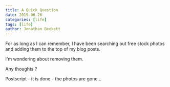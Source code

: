 ```yaml
---
title: A Quick Question
date: 2019-06-26
categories: [life]
tags: [life]
author: Jonathan Beckett
---
```


For as long as I can remember, I have been searching out free stock photos and adding them to the top of my blog posts.

I'm wondering about removing them.

Any thoughts ?

Postscript - it is done - the photos are gone...